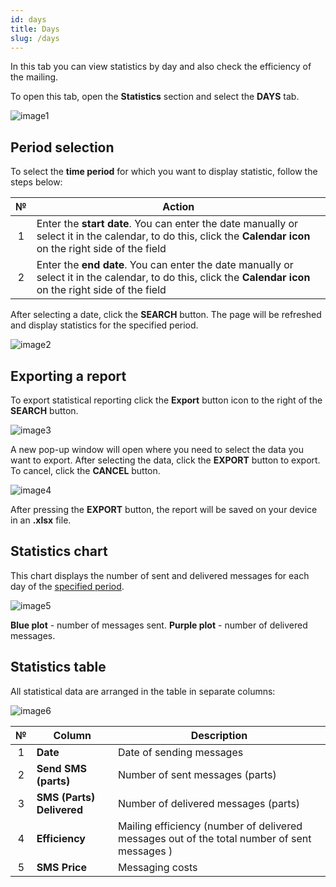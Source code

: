 ```yaml
---
id: days
title: Days
slug: /days
---
```


In this tab you can view statistics by day and also check the efficiency of the mailing.

To open this tab, open the **Statistics** section and select the **DAYS** tab.

![image1](/img/instruction/sms/statistics/days/image1.png)

## Period selection

To select the **time period** for which you want to display statistic, follow the steps below:

|  №  | Action |
| :-: | ------ |
| 1 | Enter the **start date**. You can enter the date manually or select it in the calendar, to do this, click the **Calendar icon** on the right side of the field |
| 2 | Enter the **end date**. You can enter the date manually or select it in the calendar, to do this, click the **Calendar icon** on the right side of the field |

After selecting a date, click the **SEARCH** button. The page will be refreshed and display statistics for the specified period.

![image2](/img/instruction/sms/statistics/days/image2.png)

## Exporting a report

To export statistical reporting click the **Export** button icon to the right of the **SEARCH** button.

![image3](/img/instruction/sms/statistics/days/image3.png)

A new pop-up window will open where you need to select the data you want to export. After selecting the data, click the **EXPORT** button to export. To cancel, click the **CANCEL** button.

![image4](/img/instruction/sms/statistics/days/image4.png)

After pressing the **EXPORT** button, the report will be saved on your device in an **.xlsx** file.

## Statistics chart

This chart displays the number of sent and delivered messages for each day of the [specified period](#period-selection).

![image5](/img/instruction/sms/statistics/days/image5.png)

**Blue plot** - number of messages sent. **Purple plot** - number of delivered messages.

## Statistics table

All statistical data are arranged in the table in separate columns:

![image6](/img/instruction/sms/statistics/days/image6.png)

|  №  | Column | Description |
| :-: | ------ | ----------- |
| 1 | **Date** | Date of sending messages |
| 2 | **Send SMS (parts)** | Number of sent messages (parts) |
| 3 | **SMS (Parts) Delivered** | Number of delivered messages (parts) |
| 4 | **Efficiency** | Mailing efficiency (number of delivered messages out of the total number of sent messages ) |
| 5 | **SMS Price** | Messaging costs |
